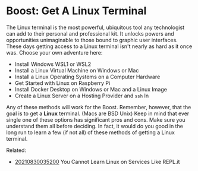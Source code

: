 # Boost: Get A Linux Terminal

The Linux terminal is the most powerful, ubiquitous tool any
technologist can add to their personal and professional kit. It unlocks
powers and opportunities unimaginable to those bound to graphic user
interfaces. These days getting access to a Linux terminal isn't nearly
as hard as it once was. Choose your own adventure here:

* Install Windows WSL1 or WSL2
* Install a Linux Virtual Machine on Windows or Mac
* Install a Linux Operating Systems on a Computer Hardware
* Get Started with Linux on Raspberry Pi
* Install Docker Desktop on Windows or Mac and a Linux Image
* Create a Linux Server on a Hosting Provider and `ssh` In

Any of these methods will work for the Boost. Remember, however, that
the goal is to get a **Linux** terminal. (Macs are BSD Unix) Keep in
mind that ever single one of these options has significant pros and
cons. Make sure you understand them all before deciding. In fact, it
would do you good in the long run to learn a few (if not all) of these
methods of getting a Linux terminal.

Related:

* [20210830035200](/20210830035200/) You Cannot Learn Linux on Services Like REPL.it

